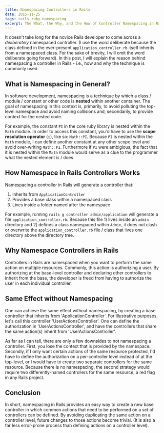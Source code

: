 ```yaml
---
title: Namespacing Controllers in Rails
date: 2015-11-25
tags: rails ruby namespacing
excerpt: The What, the Why, and the How of Controller Namespacing in Rails
---
```

It doesn't take long for the novice Rails developer to come across a
*deliberately* namespaced controller. (I use the word deliberate because the
class defined in the ever-present `application_controller.rb` itself inherits
from a namespaced class. For the sake of brevity, I will omit the word
deliberate going forward). In this post, I will explain the reason behind
namespacing a controller in Rails - i.e., how and why the technique is commonly
used.

## What is Namespacing in General?
In software development, namespacing is a technique by which a class / module /
constant or other code is **nested** within another container. The goal of
namespacing in this context is, primarily, to avoid polluting the top-level
namespace and avoid naming collisions and, secondarily, to provide context for
the nested code.

For example, the constant `PI` in the core ruby library is nested within the
`Math` module. In order to access this constant, you'd have to use the **scope
resolution operator** (::), like so: `Math::PI`. Because `PI` is nested within
the `Math` module, I can define another constant at any other scope level and
avoid over-writing `Math::PI`. Furthermore if `PI` were ambigious, the fact that
it is nested within the `Math` module would serve as a clue to the programmer
what the nested element is / does.

## How Namespace in Rails Controllers Works
Namespacing a controller in Rails will generate a controller that:

1. Inherits from `ApplicationController`
2. Provides a base class within a namespaced class
2. Lives inside a folder named after the namespace

For example, running `rails g controller admin/application` will generate a file
`application_controller.rb`. Because this file 1) lives inside an `admin`
directory and 2) defines a class namespaced within `Admin`, it does not clash or
overwrite the `application_controller.rb` file / class that lives one directory
above the directory tree.

## Why Namespace Controllers in Rails
Controllers in Rails are namespaced when you want to perform the same action on
multiple resources. Commonly, this action is authorizing a user. By
authorizing at the base-level controller and declaring other controllers to
inherit from the base, the developer is freed from having to authorize the user
in each individual controller.

## Same Effect without Namespacing

One can achieve the same effect without namespacing, by creating a base
controller that inherits from 'ApplicationController'. For illustrative
purposes, let's call this controller 'UserActionsController'. One can define the
authorization in 'UserActionsController', and have the controllers that share
the same action(s) inherit from 'UserActionsController'.

As far as I can tell, there are only a few downsides to not namespacing a
controller. First, you lose the context that is provided by the namespace.
Secondly, if I only want certain actions of the same resource protected, I'd
have to define the authorization on a per-controller level instead of at the
top-level, or I would have to create two separate controllers for the same
resource. Because there is no namespacing, the second strategy would require two
differently-named controllers for the same resource, a red flag in any Rails
project.

## Conclusion
In short, namespacing in Rails provides an easy way to create a new base
controller in which common actions that need to be performed on a set of
controllers can be defined. By avoiding duplicating the same action on a
controller level, future changes to those actions become trivial. (It is also a
far less error-prone process than defining actions on a controller level).
